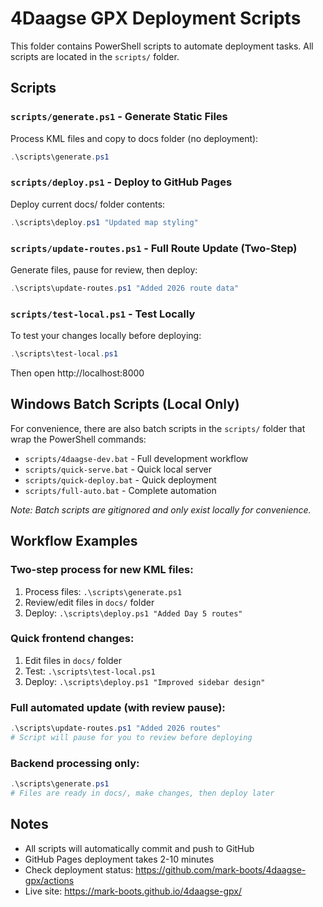 # 4Daagse GPX Deployment Scripts

This folder contains PowerShell scripts to automate deployment tasks. All scripts are located in the `scripts/` folder.

## Scripts

### `scripts/generate.ps1` - Generate Static Files
Process KML files and copy to docs folder (no deployment):
```powershell
.\scripts\generate.ps1
```

### `scripts/deploy.ps1` - Deploy to GitHub Pages
Deploy current docs/ folder contents:
```powershell
.\scripts\deploy.ps1 "Updated map styling"
```

### `scripts/update-routes.ps1` - Full Route Update (Two-Step)
Generate files, pause for review, then deploy:
```powershell
.\scripts\update-routes.ps1 "Added 2026 route data"
```

### `scripts/test-local.ps1` - Test Locally
To test your changes locally before deploying:
```powershell
.\scripts\test-local.ps1
```
Then open http://localhost:8000

## Windows Batch Scripts (Local Only)
For convenience, there are also batch scripts in the `scripts/` folder that wrap the PowerShell commands:
- `scripts/4daagse-dev.bat` - Full development workflow
- `scripts/quick-serve.bat` - Quick local server
- `scripts/quick-deploy.bat` - Quick deployment
- `scripts/full-auto.bat` - Complete automation

*Note: Batch scripts are gitignored and only exist locally for convenience.*

## Workflow Examples

### Two-step process for new KML files:
1. Process files: `.\scripts\generate.ps1`
2. Review/edit files in `docs/` folder
3. Deploy: `.\scripts\deploy.ps1 "Added Day 5 routes"`

### Quick frontend changes:
1. Edit files in `docs/` folder
2. Test: `.\scripts\test-local.ps1` 
3. Deploy: `.\scripts\deploy.ps1 "Improved sidebar design"`

### Full automated update (with review pause):
```powershell
.\scripts\update-routes.ps1 "Added 2026 routes"
# Script will pause for you to review before deploying
```

### Backend processing only:
```powershell
.\scripts\generate.ps1
# Files are ready in docs/, make changes, then deploy later
```

## Notes
- All scripts will automatically commit and push to GitHub
- GitHub Pages deployment takes 2-10 minutes
- Check deployment status: https://github.com/mark-boots/4daagse-gpx/actions
- Live site: https://mark-boots.github.io/4daagse-gpx/
